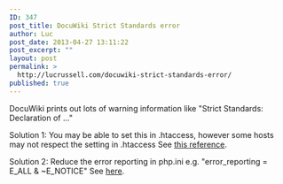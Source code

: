 ```yaml
---
ID: 347
post_title: DocuWiki Strict Standards error
author: Luc
post_date: 2013-04-27 13:11:22
post_excerpt: ""
layout: post
permalink: >
  http://lucrussell.com/docuwiki-strict-standards-error/
published: true
---
```

DocuWiki prints out lots of warning information like "Strict Standards: Declaration of ..."

Solution 1: You may be able to set this in .htaccess, however some hosts may not respect the setting in .htaccess
See <a href="http://perishablepress.com/advanced-php-error-handling-via-htaccess/" title="perishablepress.com">this reference</a>.

Solution 2: Reduce the error reporting in php.ini e.g. "error_reporting = E_ALL & ~E_NOTICE"
See <a href="http://stackoverflow.com/questions/9983286/disabling-strict-standards-in-php-5-4" title="stackoverflow.com">here</a>.